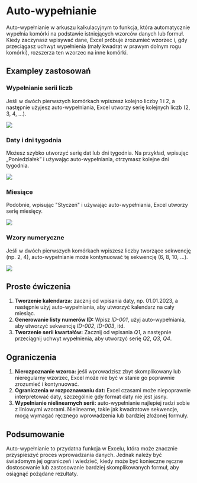 # Auto-wypełnianie

Auto-wypełnianie w arkuszu kalkulacyjnym to funkcja, która automatycznie wypełnia komórki na podstawie istniejących wzorców danych lub formuł. Kiedy zaczynasz wpisywać dane, Excel próbuje zrozumieć wzorzec i, gdy przeciągasz uchwyt wypełnienia (mały kwadrat w prawym dolnym rogu komórki), rozszerza ten wzorzec na inne komórki.

## Exampley zastosowań

### Wypełnianie serii liczb

Jeśli w dwóch pierwszych komórkach wpiszesz kolejno liczby 1 i 2, a następnie użyjesz auto-wypełniania, Excel utworzy serię kolejnych liczb (2, 3, 4, ...).

![](../assets/spreadsheet/numbers.gif)

### Daty i dni tygodnia

Możesz szybko utworzyć serię dat lub dni tygodnia. Na przykład, wpisując „Poniedziałek” i używając auto-wypełniania, otrzymasz kolejne dni tygodnia.

![](../assets/spreadsheet/weekdays.gif)

### Miesiące

Podobnie, wpisując "Styczeń" i używając auto-wypełniania, Excel utworzy serię miesięcy.

![](../assets/spreadsheet/months.gif)

### Wzory numeryczne

Jeśli w dwóch pierwszych komórkach wpiszesz liczby tworzące sekwencję (np. 2, 4), auto-wypełnianie może kontynuować tę sekwencję (6, 8, 10, ...).

![](../assets/spreadsheet/sequences.gif)

## Proste ćwiczenia

1. **Tworzenie kalendarza:** zacznij od wpisania daty, np. 01.01.2023, a następnie użyj auto-wypełniania, aby utworzyć kalendarz na cały miesiąc.
2. **Generowanie listy numerów ID:** Wpisz *ID-001*, użyj auto-wypełniania, aby utworzyć sekwencję *ID-002*, *ID-003*, itd.
3. **Tworzenie serii kwartałów:** Zacznij od wpisania *Q1*, a następnie przeciągnij uchwyt wypełnienia, aby utworzyć serię *Q2*, *Q3*, *Q4*.

## Ograniczenia

1. **Nierozpoznanie wzorca:** jeśli wprowadzisz zbyt skomplikowany lub nieregularny wzorzec, Excel może nie być w stanie go poprawnie zrozumieć i kontynuować.
2. **Ograniczenia w rozpoznawaniu dat:** Excel czasami może niepoprawnie interpretować daty, szczególnie gdy format daty nie jest jasny.
3. **Wypełnianie nielinearnych serii:** auto-wypełnianie najlepiej radzi sobie z liniowymi wzorami. Nielinearne, takie jak kwadratowe sekwencje, mogą wymagać ręcznego wprowadzenia lub bardziej złożonej formuły.

## Podsumowanie

Auto-wypełnianie to przydatna funkcja w Excelu, która może znacznie przyspieszyć proces wprowadzania danych. Jednak należy być świadomym jej ograniczeń i wiedzieć, kiedy może być konieczne ręczne dostosowanie lub zastosowanie bardziej skomplikowanych formuł, aby osiągnąć pożądane rezultaty.

